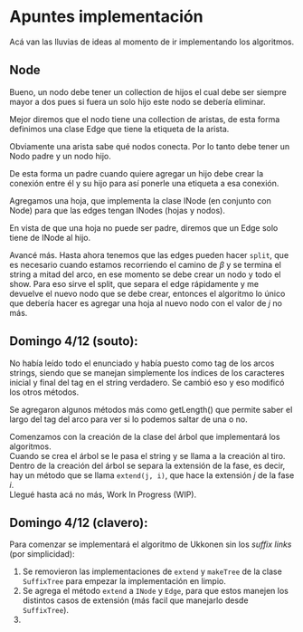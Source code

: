 # Apuntes implementación

Acá van las lluvias de ideas al momento de ir implementando los algoritmos.

## Node

Bueno, un nodo debe tener un collection de hijos el cual debe ser siempre mayor a dos pues si fuera un solo hijo este nodo se debería eliminar.  

Mejor diremos que el nodo tiene una collection de aristas, de esta forma definimos una clase Edge que tiene la etiqueta de la arista.  

Obviamente una arista sabe qué nodos conecta. Por lo tanto debe tener un Nodo padre y un nodo hijo.  

De esta forma un padre cuando quiere agregar un hijo debe crear la conexión entre él y su hijo para así ponerle una etiqueta a esa conexión.  

Agregamos una hoja, que implementa la clase INode (en conjunto con Node) para que las edges tengan INodes (hojas y nodos).  

En vista de que una hoja no puede ser padre, diremos que un Edge solo tiene de INode al hijo.  

Avancé más. Hasta ahora tenemos que las edges pueden hacer `split`, que es necesario cuando estamos recorriendo el camino de $\beta$ y se termina el string a mitad del arco, en ese momento se debe crear un nodo y todo el show. Para eso sirve el split, que separa el edge rápidamente y me devuelve el nuevo nodo que se debe crear, entonces el algoritmo lo único que debería hacer es agregar una hoja al nuevo nodo con el valor de $j$ no más.  

## Domingo 4/12 (souto):  
No había leído todo el enunciado y había puesto como tag de los arcos strings, siendo que se manejan simplemente los índices de los caracteres inicial y final del tag en el string verdadero. Se cambió eso y eso modificó los otros métodos.  

Se agregaron algunos métodos más como getLength() que permite saber el largo del tag del arco para ver si lo podemos saltar de una o no.  

Comenzamos con la creación de la clase del árbol que implementará los algoritmos.  
Cuando se crea el árbol se le pasa el string y se llama a la creación al tiro.  
Dentro de la creación del árbol se separa la extensión de la fase, es decir, hay un método que se llama `extend(j, i)`, que hace la extensión $j$ de la fase $i$.  
Llegué hasta acá no más, Work In Progress (WIP).  

## Domingo 4/12 (clavero):

Para comenzar se implementará el algoritmo de Ukkonen sin los *suffix links* (por simplicidad):

1. Se removieron las implementaciones de `extend` y `makeTree` de la clase `SuffixTree` para empezar la implementación en limpio.
2. Se agrega el método `extend` a `INode` y `Edge`, para que estos manejen los distintos casos de extensión (más facil que manejarlo desde `SuffixTree`).
3. 
